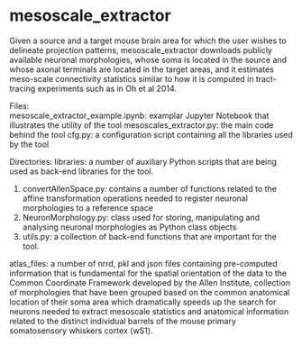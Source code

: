 # mesoscale_extractor
Given a source and a target mouse brain area for which the user wishes to delineate projection patterns, mesoscale_extractor downloads publicly available neuronal morphologies, whose soma is located in the source and whose axonal terminals are located in the target areas, and it estimates meso-scale connectivity statistics similar to how it is computed in tract-tracing experiments such as in Oh et al 2014.  

Files:  
mesoscale_extractor_example.ipynb: examplar Jupyter Notebook that illustrates the utility of the tool
mesoscales_extractor.py: the main code behind the tool
cfg.py: a configuration script containing all the libraries used by the tool

Directories:
libraries: a number of auxiliary Python scripts that are being used as back-end libraries for the tool.
  1. convertAllenSpace.py: contains a number of functions related to the affine transformation operations needed to register neuronal morphologies to a reference space
  2. NeuronMorphology.py: class used for storing, manipulating and analysing neuronal morphologies as Python class objects
  3. utils.py: a collection of back-end functions that are important for the tool.  
     
     
atlas_files: a number of nrrd, pkl and json files containing pre-computed information that is fundamental for the spatial orientation of the data to the Common Coordinate Framework developed by the Allen Institute, collection of morphologies that have been grouped based on the common anatomical location of their soma area which dramatically speeds up the search for neurons needed to extract mesoscale statistics and anatomical information related to the distinct individual barrels of the mouse primary somatosensory whiskers cortex (wS1). 
